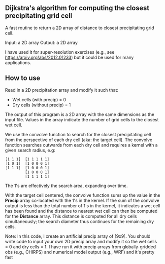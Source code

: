## Dijkstra's algorithm for computing the closest precipitating grid cell

A fast routine to return a 2D array of distance to closest precipitating grid cell.

Input: a 2D array 
Output: a 2D array

I have used it for super-resolution exercises (e.g., see https://arxiv.org/abs/2012.01233) but it could be used for many applications.

## How to use

Read in a 2D precipitation array and modify it such that: 
* Wet cells (with precip) = 0
* Dry cells (without precip) = 1

The output of this program is a 2D array with the same dimensions as the input file. Values in the 
array indicate the number of grid cells to the closest wet cell.

We use the convolve function to search for the closest precipitating cell from the perspective of each dry cell (aka: the target cell).
The convolve function searches outwards from each dry cell and requires a kernel with a given search radius, e.g:

```
[1 1 1]  [1 1 1 1 1]
[1 0 1]  [1 0 0 0 1]
[1 1 1]  [1 0 0 0 1]
         [1 0 0 0 1]
         [1 1 1 1 1]
```

The 1's are effectively the search area, expanding over time. 

With the target cell centered, the convolve function sums up the value in the **Precip** array 
co-located with the 1's in the kernel. If the sum of the convolve output is less than the total 
number of 1's in the kernel, it indicates a wet cell has been found and the distance to nearest wet cell 
can then be computed for the **Distance** array. This distance is computed for all dry cells simultaneously; 
the search diameter thus continues for the remaining dry cells.

Note: In this code, I create an artificial precip array of [9x9]. You should write code to input your own 2D precip array and modify it so the wet cells = 0 and dry cells = 1. I have run it with precip arrays from globally-gridded obs (e.g., CHIRPS) and numerical model output (e.g., WRF) and it's pretty fast  
